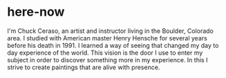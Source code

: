 # here-now
I'm Chuck Ceraso, an artist and instructor living in the Boulder, Colorado area. I studied with American master Henry Hensche for several years before his death in 1991. I learned a way of seeing that changed my day to day experience of the world. This vision is the door I use to enter my subject in order to discover something more in my experience. In this I strive to create paintings that are alive with presence.
